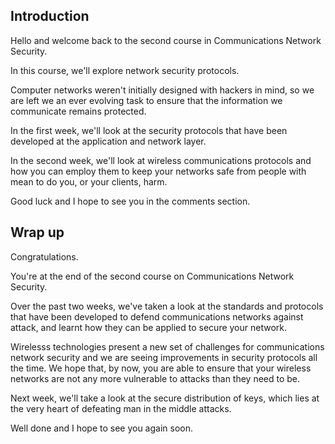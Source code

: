## Introduction

Hello and welcome back to the second course in Communications Network Security.

In this course, we'll explore network security protocols.

Computer networks weren't initially designed with hackers in mind, so we are left we an ever evolving task to ensure that the information we communicate remains protected.  

In the first week, we'll look at the security protocols that have been developed at the application and network layer.

In the second week, we'll look at wireless communications protocols and how you can employ them to keep your networks safe from people with mean to do you, or your clients, harm.

Good luck and I hope to see you in the comments section.


## Wrap up

Congratulations.  

You're at the end of the second course on Communications Network Security.

Over the past two weeks, we've taken a look at the standards and protocols that have been developed to defend communications networks against attack, and learnt how they can be applied to secure your network.

Wirelesss technologies present a new set of challenges for communications network security and we are seeing improvements in security protocols all the time.  We hope that, by now, you are able to ensure that your wireless networks are not any more vulnerable to attacks than they need to be.

Next week, we'll take a look at the secure distribution of keys, which lies at the very heart of defeating man in the middle attacks.

Well done and I hope to see you again soon.
